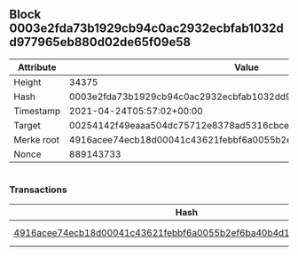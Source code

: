 ## Block 0003e2fda73b1929cb94c0ac2932ecbfab1032dd977965eb880d02de65f09e58

Attribute | Value
--- | ---
Height | 34375
Hash | 0003e2fda73b1929cb94c0ac2932ecbfab1032dd977965eb880d02de65f09e58
Timestamp | 2021-04-24T05:57:02+00:00
Target | 00254142f49eaaa504dc75712e8378ad5316cbcead634704b3734b6271167cc4
Merke root | 4916acee74ecb18d00041c43621febbf6a0055b2ef6ba40b4d1e4acd9dd1e2ca
Nonce | 889143733

```

```

### Transactions

Hash | Amount
--- | ---
[4916acee74ecb18d00041c43621febbf6a0055b2ef6ba40b4d1e4acd9dd1e2ca](4916acee74ecb18d00041c43621febbf6a0055b2ef6ba40b4d1e4acd9dd1e2ca.md) | 10.00000000 SKEPTI 
